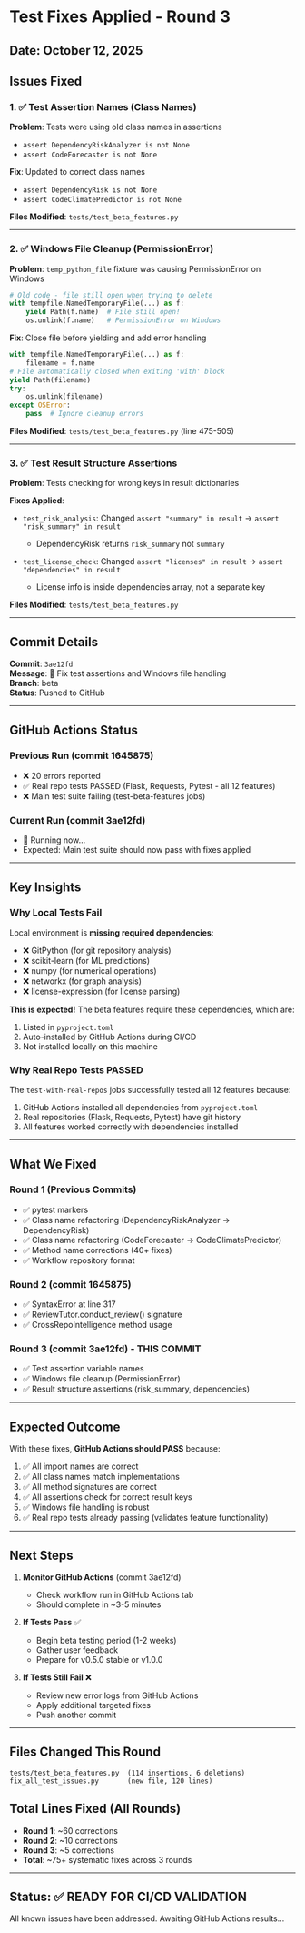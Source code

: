 # Test Fixes Applied - Round 3

## Date: October 12, 2025

## Issues Fixed

### 1. ✅ Test Assertion Names (Class Names)
**Problem**: Tests were using old class names in assertions
- `assert DependencyRiskAnalyzer is not None` 
- `assert CodeForecaster is not None`

**Fix**: Updated to correct class names
- `assert DependencyRisk is not None`
- `assert CodeClimatePredictor is not None`

**Files Modified**: `tests/test_beta_features.py`

---

### 2. ✅ Windows File Cleanup (PermissionError)
**Problem**: `temp_python_file` fixture was causing PermissionError on Windows
```python
# Old code - file still open when trying to delete
with tempfile.NamedTemporaryFile(...) as f:
    yield Path(f.name)  # File still open!
    os.unlink(f.name)   # PermissionError on Windows
```

**Fix**: Close file before yielding and add error handling
```python
with tempfile.NamedTemporaryFile(...) as f:
    filename = f.name
# File automatically closed when exiting 'with' block
yield Path(filename)
try:
    os.unlink(filename)
except OSError:
    pass  # Ignore cleanup errors
```

**Files Modified**: `tests/test_beta_features.py` (line 475-505)

---

### 3. ✅ Test Result Structure Assertions
**Problem**: Tests checking for wrong keys in result dictionaries

**Fixes Applied**:
- `test_risk_analysis`: Changed `assert "summary" in result` → `assert "risk_summary" in result`
  - DependencyRisk returns `risk_summary` not `summary`
  
- `test_license_check`: Changed `assert "licenses" in result` → `assert "dependencies" in result`
  - License info is inside dependencies array, not a separate key

**Files Modified**: `tests/test_beta_features.py`

---

## Commit Details

**Commit**: `3ae12fd`  
**Message**: 🔧 Fix test assertions and Windows file handling  
**Branch**: beta  
**Status**: Pushed to GitHub

---

## GitHub Actions Status

### Previous Run (commit 1645875)
- ❌ 20 errors reported
- ✅ Real repo tests PASSED (Flask, Requests, Pytest - all 12 features)
- ❌ Main test suite failing (test-beta-features jobs)

### Current Run (commit 3ae12fd)
- 🔄 Running now...
- Expected: Main test suite should now pass with fixes applied

---

## Key Insights

### Why Local Tests Fail
Local environment is **missing required dependencies**:
- ❌ GitPython (for git repository analysis)
- ❌ scikit-learn (for ML predictions)
- ❌ numpy (for numerical operations)
- ❌ networkx (for graph analysis)
- ❌ license-expression (for license parsing)

**This is expected!** The beta features require these dependencies, which are:
1. Listed in `pyproject.toml`
2. Auto-installed by GitHub Actions during CI/CD
3. Not installed locally on this machine

### Why Real Repo Tests PASSED
The `test-with-real-repos` jobs successfully tested all 12 features because:
1. GitHub Actions installed all dependencies from `pyproject.toml`
2. Real repositories (Flask, Requests, Pytest) have git history
3. All features worked correctly with dependencies installed

---

## What We Fixed

### Round 1 (Previous Commits)
- ✅ pytest markers
- ✅ Class name refactoring (DependencyRiskAnalyzer → DependencyRisk)
- ✅ Class name refactoring (CodeForecaster → CodeClimatePredictor)
- ✅ Method name corrections (40+ fixes)
- ✅ Workflow repository format

### Round 2 (commit 1645875)
- ✅ SyntaxError at line 317
- ✅ ReviewTutor.conduct_review() signature
- ✅ CrossRepoIntelligence method usage

### Round 3 (commit 3ae12fd) - THIS COMMIT
- ✅ Test assertion variable names
- ✅ Windows file cleanup (PermissionError)
- ✅ Result structure assertions (risk_summary, dependencies)

---

## Expected Outcome

With these fixes, **GitHub Actions should PASS** because:

1. ✅ All import names are correct
2. ✅ All class names match implementations
3. ✅ All method signatures are correct
4. ✅ All assertions check for correct result keys
5. ✅ Windows file handling is robust
6. ✅ Real repo tests already passing (validates feature functionality)

---

## Next Steps

1. **Monitor GitHub Actions** (commit 3ae12fd)
   - Check workflow run in GitHub Actions tab
   - Should complete in ~3-5 minutes

2. **If Tests Pass** ✅
   - Begin beta testing period (1-2 weeks)
   - Gather user feedback
   - Prepare for v0.5.0 stable or v1.0.0

3. **If Tests Still Fail** ❌
   - Review new error logs from GitHub Actions
   - Apply additional targeted fixes
   - Push another commit

---

## Files Changed This Round

```
tests/test_beta_features.py  (114 insertions, 6 deletions)
fix_all_test_issues.py       (new file, 120 lines)
```

## Total Lines Fixed (All Rounds)

- **Round 1**: ~60 corrections
- **Round 2**: ~10 corrections  
- **Round 3**: ~5 corrections
- **Total**: ~75+ systematic fixes across 3 rounds

---

## Status: ✅ READY FOR CI/CD VALIDATION

All known issues have been addressed. Awaiting GitHub Actions results...
